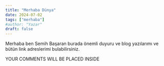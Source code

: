 ```yaml
---
title: "Merhaba Dünya"
date: 2024-07-02
tags: ["merhaba"]
#author: "Yazar"
draft: false
---
```


Merhaba ben Semih Başaran burada önemli duyuru ve blog yazılarımı ve bütün link adreslerimi bulabilirsiniz.

<div class="giscus">YOUR COMMENTS WILL BE PLACED INSIDE</div>

